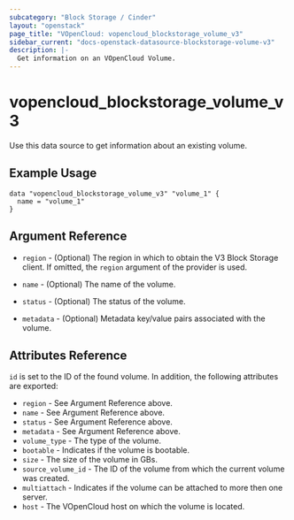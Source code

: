 ```yaml
---
subcategory: "Block Storage / Cinder"
layout: "openstack"
page_title: "VOpenCloud: vopencloud_blockstorage_volume_v3"
sidebar_current: "docs-openstack-datasource-blockstorage-volume-v3"
description: |-
  Get information on an VOpenCloud Volume.
---
```


# vopencloud\_blockstorage\_volume\_v3

Use this data source to get information about an existing volume.

## Example Usage

```hcl
data "vopencloud_blockstorage_volume_v3" "volume_1" {
  name = "volume_1"
}
```

## Argument Reference

* `region` - (Optional) The region in which to obtain the V3 Block Storage
    client. If omitted, the `region` argument of the provider is used.

* `name` - (Optional) The name of the volume.

* `status` - (Optional) The status of the volume.

* `metadata` - (Optional) Metadata key/value pairs associated with the volume.

## Attributes Reference

`id` is set to the ID of the found volume. In addition, the following attributes
are exported:

* `region` - See Argument Reference above.
* `name` - See Argument Reference above.
* `status` - See Argument Reference above.
* `metadata` - See Argument Reference above.
* `volume_type` - The type of the volume.
* `bootable` - Indicates if the volume is bootable.
* `size` - The size of the volume in GBs.
* `source_volume_id` - The ID of the volume from which the current volume was created.
* `multiattach` - Indicates if the volume can be attached to more then one server.
* `host` - The VOpenCloud host on which the volume is located.
